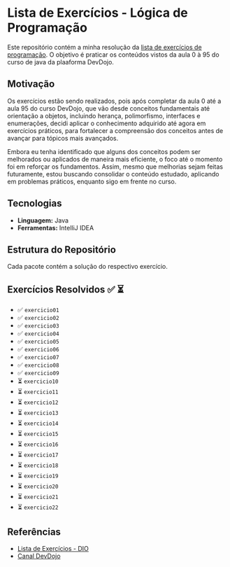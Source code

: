 # Lista de Exercícios - Lógica de Programação

Este repositório contém a minha resolução da [lista de exercícios de programação](https://www.dio.me/articles/lista-de-exercicios-para-treinar-logica-de-programacao). O objetivo é praticar os conteúdos vistos da aula 0 à 95 do curso de java da plaaforma DevDojo.

## Motivação
Os exercícios estão sendo realizados, pois após completar da aula 0 até a aula 95 do curso DevDojo, que vão desde conceitos fundamentais até orientação a objetos, incluindo herança, polimorfismo, interfaces e enumerações, decidi aplicar o conhecimento adquirido até agora em exercícios práticos, para fortalecer a compreensão dos conceitos antes de avançar para tópicos mais avançados.

Embora eu tenha identificado que alguns dos conceitos podem ser melhorados ou aplicados de maneira mais eficiente, o foco até o momento foi em reforçar os fundamentos. Assim, mesmo que melhorias sejam feitas futuramente, estou buscando consolidar o conteúdo estudado, aplicando em problemas práticos, enquanto sigo em frente no curso.

## Tecnologias
- **Linguagem:** Java
- **Ferramentas:** IntelliJ IDEA

## Estrutura do Repositório

Cada pacote contém a solução do respectivo exercício.

## Exercícios Resolvidos ✅ ⏳
- ✅ `exercicio01` 
- ✅ `exercicio02`
- ✅ `exercicio03`
- ✅ `exercicio04`
- ✅ `exercicio05`
- ✅ `exercicio06`
- ✅ `exercicio07`
- ✅ `exercicio08`
- ✅ `exercicio09`
- ⏳ `exercicio10`
- ⏳ `exercicio11`
- ⏳ `exercicio12`
- ⏳ `exercicio13`
- ⏳ `exercicio14`
- ⏳ `exercicio15`
- ⏳ `exercicio16`
- ⏳ `exercicio17`
- ⏳ `exercicio18`
- ⏳ `exercicio19`
- ⏳ `exercicio20`
- ⏳ `exercicio21`
- ⏳ `exercicio22`

## Referências
- [Lista de Exercícios - DIO](https://www.dio.me/articles/lista-de-exercicios-para-treinar-logica-de-programacao)
- [Canal DevDojo](https://www.youtube.com/@DevDojo)
